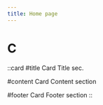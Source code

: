 ```yaml
---
title: Home page
---
```


# C

::card
#title
Card Title sec.

#content
Card Content section

#footer
Card Footer section
::
